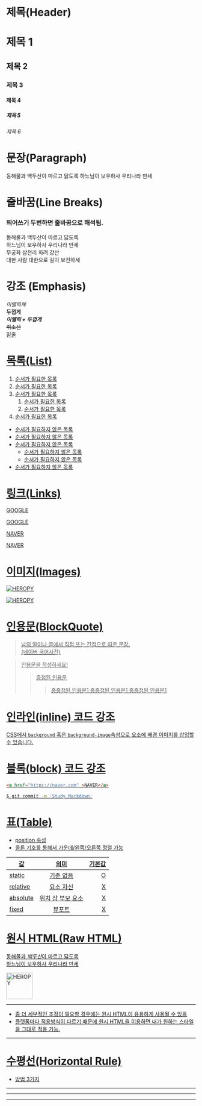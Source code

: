 # 제목(Header)

# 제목 1
## 제목 2
### 제목 3
#### 제목 4
##### 제목 5
###### 제목 6

# 문장(Paragraph)

동해물과 백두산이 마르고 닳도록
하느님이 보우하사 우리나라 만세

# 줄바꿈(Line Breaks)
### 띄어쓰기 두번하면 줄바꿈으로 해석됨.

동해물과 백두산이 마르고 닳도록  
하느님이 보우하사 우리나라 만세  
무궁화 삼천리 화려 강산  
대한 사람 대한으로 길이 보전하세

# 강조 (Emphasis)

_이텔릭체_  
**두껍게**  
**_이텔릭 + 두껍게_**  
~~취소선~~  
<u>밑줄<u>

# 목록(List)

1. 순서가 필요한 목록
1. 순서가 필요한 목록
1. 순서가 필요한 목록
    1. 순서가 필요한 목록
    1. 순서가 필요한 목록
1. 순서가 필요한 목록


  
- 순서가 필요하지 않은 목록
- 순서가 필요하지 않은 목록
- 순서가 필요하지 않은 목록
    - 순서가 필요하지 않은 목록
    - 순서가 필요하지 않은 목록
- 순서가 필요하지 않은 목록

# 링크(Links)

<a href="https://google.com">GOOGLE</a>

[GOOGLE](https://google.com)

<a href="https://naver.com" title="NAVER로 이동!"></a>
[NAVER](https://naver.com "NAVER로 이동!")

<a 
href="https://naver.com" 
title="NAVER로 이동!"
target="_blank">NAVER</a>

# 이미지(Images)
![HEROPY](https://heropy.blog/css/images/logo.png)

[![HEROPY](https://heropy.blog/css/images/logo.png)](https://heropy.blog/)

# 인용문(BlockQuote)

> 남의 말이나 글에서 직접 또는 간접으로 따온 문장.  
> (네이버 국어사전)

> 인용문을 작성하세요!
>> 중첩된 인용문
>>> 중중첩된 인용문1
>>> 중중첩된 인용문1
>>> 중중첩된 인용문1

# 인라인(inline) 코드 강조

CSS에서 `background` 혹은 `background-image`속성으로 요소에
배경 이미지를 삽입할 수 있습니다.

# 블록(block) 코드 강조

```html
<a href="https://naver.com" >NAVER</a>
```

```bash
$ git commit -m 'Study Markdown'
```

# 표(Table)

- position 속성  
- 콜론 기호를 통해서 가운데/왼쪽/오른쪽 정렬 가능

값 | 의미 | 기본값
--|:--:|--:
static | 기준 없음 | O
relative | 요소 자신 | X
absolute | 위치 상 부모 요소 | X
fixed | 뷰포트 | X

# 원시 HTML(Raw HTML)

동해물과 <span style="text-decoration: underline;">_백두산_</span>이 마르고 닳도록<br/>
하느님이 보우하사 우리나라 만세

<img width="70" src="https://heropy.blog/css/images/logo.png" alt="HEROPY">

---
- 좀 더 세부적인 조정이 필요할 경우에는 원시 HTML이 유용하게 사용될 수 있음
- 플랫폼마다 적용방식이 다르기 때문에 원시 HTML을 이용하면 내가 원하는 스타일을 그대로 적용 가능.

---


# 수평선(Horizontal Rule)
- 방법 3가지

---

***

___